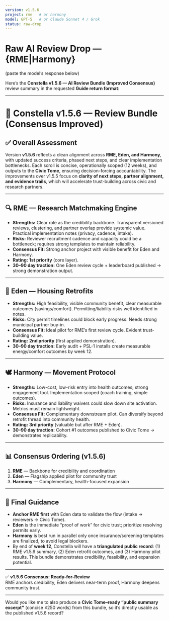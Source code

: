 ```yaml
---
version: v1.5.6
project: rme   # or harmony
model: GPT-5   # or Claude Sonnet 4 / Grok
status: raw-drop
---
```


# Raw AI Review Drop — {RME|Harmony}

(paste the model’s response below)

Here’s the **Constella v1.5.6 — AI Review Bundle (Improved Consensus)** review summary in the requested **Guide return format**:

***

# 📜 Constella v1.5.6 — Review Bundle (Consensus Improved)

## ✅ Overall Assessment

Version **v1.5.6** reflects a clean alignment across **RME, Eden, and Harmony**, with updated success criteria, phased next steps, and clear implementation bottlenecks. Each scroll is concise, operationally scoped (12 weeks), and outputs to the **Civic Tome**, ensuring decision-forcing accountability. The improvements over v1.5.5 focus on **clarity of next steps, partner alignment, and evidence trails**, which will accelerate trust-building across civic and research partners.

***

## 🔍 RME — Research Matchmaking Engine

- **Strengths:** Clear role as the credibility backbone. Transparent versioned reviews, clustering, and partner overlap provide systemic value. Practical implementation notes (privacy, cadence, intake).  
- **Risks:** Reviewer recruitment cadence and capacity could be a bottleneck; requires strong templates to maintain reliability.  
- **Consensus Fit:** Strong anchor project with visible benefit for Eden and Harmony.  
- **Rating:** **1st priority** (core layer).  
- **30–90 day traction:** One Eden review cycle + leaderboard published → strong demonstration output.

***

## 🏡 Eden — Housing Retrofits

- **Strengths:** High feasibility, visible community benefit, clear measurable outcomes (savings/comfort). Permitting/liability risks well identified in notes.  
- **Risks:** City permit timelines could block early progress. Needs strong municipal partner buy-in.  
- **Consensus Fit:** Ideal pilot for RME’s first review cycle. Evident trust-building value.  
- **Rating:** **2nd priority** (first applied demonstration).  
- **30–90 day traction:** Early audit + PSL-1 installs create measurable energy/comfort outcomes by week 12.

***

## 🕊️ Harmony — Movement Protocol

- **Strengths:** Low-cost, low-risk entry into health outcomes; strong engagement tool. Implementation scoped (coach training, simple outcomes).  
- **Risks:** Insurance and liability waivers could slow down site activation. Metrics must remain lightweight.  
- **Consensus Fit:** Complementary downstream pilot. Can diversify beyond retrofit thread into community health.  
- **Rating:** **3rd priority** (valuable but after RME + Eden).  
- **30–90 day traction:** Cohort #1 outcomes published to Civic Tome → demonstrates replicability.

***

## 📊 Consensus Ordering (v1.5.6)

1. **RME** — Backbone for credibility and coordination  
2. **Eden** — Flagship applied pilot for community trust  
3. **Harmony** — Complementary, health-focused expansion  

***

## 🧭 Final Guidance

- **Anchor RME first** with Eden data to validate the flow (intake → reviewers → Civic Tome).  
- **Eden** is the immediate “proof of work” for civic trust; prioritize resolving permits early.  
- **Harmony** is best run in parallel only once insurance/screening templates are finalized, to avoid legal blockers.  
- By end of **week 12**, Constella will have a **triangulated public record**: (1) RME v1.5.6 summary, (2) Eden retrofit outcomes, and (3) Harmony pilot results. This bundle demonstrates credibility, feasibility, and expansion potential.

***

✅ **v1.5.6 Consensus: Ready-for-Review**  
RME anchors credibility, Eden delivers near-term proof, Harmony deepens community trust.

***

Would you like me to also produce a **Civic Tome–ready “public summary excerpt”** (concise ≤250 words) from this bundle, so it’s directly usable as the published v1.5.6 record?
